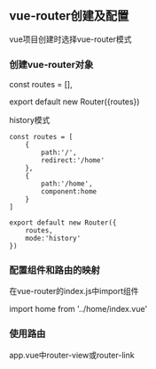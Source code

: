## vue-router创建及配置

vue项目创建时选择vue-router模式

### 创建vue-router对象

const routes = [],

export default new Router({routes})

history模式
```
const routes = [
    {
        path:'/',
        redirect:'/home'
    },
    {
        path:'/home',
        component:home
    }
]

export default new Router({
    routes,
    mode:'history'
})
```

### 配置组件和路由的映射

在vue-router的index.js中import组件

import home from '../home/index.vue'


### 使用路由

app.vue中router-view或router-link
